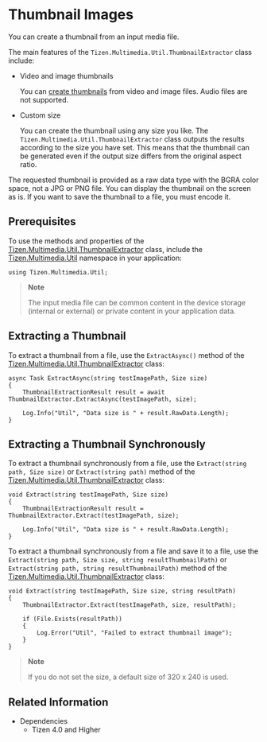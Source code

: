 # Thumbnail Images


You can create a thumbnail from an input media file.

The main features of the `Tizen.Multimedia.Util.ThumbnailExtractor` class include:

-   Video and image thumbnails

    You can [create thumbnails](#extracting-a-thumbnail) from video and image files. Audio files are not supported.

-   Custom size

    You can create the thumbnail using any size you like. The `Tizen.Multimedia.Util.ThumbnailExtractor` class outputs the results according to the size you have set. This means that the thumbnail can be generated even if the output size differs from the original aspect ratio.

The requested thumbnail is provided as a raw data type with the BGRA color space, not a JPG or PNG file. You can display the thumbnail on the screen as is. If you want to save the thumbnail to a file, you must encode it.

## Prerequisites

To use the methods and properties of the [Tizen.Multimedia.Util.ThumbnailExtractor](https://samsung.github.io/TizenFX/latest/api/Tizen.Multimedia.Util.ThumbnailExtractor.html) class, include the [Tizen.Multimedia.Util](https://samsung.github.io/TizenFX/latest/api/Tizen.Multimedia.Util.html) namespace in your application:

```
using Tizen.Multimedia.Util;
```


> **Note**
>
> The input media file can be common content in the device storage (internal or external) or private content in your application data.


## Extracting a Thumbnail

To extract a thumbnail from a file, use the `ExtractAsync()` method of the [Tizen.Multimedia.Util.ThumbnailExtractor](https://samsung.github.io/TizenFX/latest/api/Tizen.Multimedia.Util.ThumbnailExtractor.html) class:

```
async Task ExtractAsync(string testImagePath, Size size)
{
    ThumbnailExtractionResult result = await ThumbnailExtractor.ExtractAsync(testImagePath, size);

    Log.Info("Util", "Data size is " + result.RawData.Length);
}
```

## Extracting a Thumbnail Synchronously

To extract a thumbnail synchronously from a file, use the `Extract(string path, Size size)` or `Extract(string path)` method of the [Tizen.Multimedia.Util.ThumbnailExtractor](https://samsung.github.io/TizenFX/latest/api/Tizen.Multimedia.Util.ThumbnailExtractor.html) class:

```
void Extract(string testImagePath, Size size)
{
    ThumbnailExtractionResult result = ThumbnailExtractor.Extract(testImagePath, size);

    Log.Info("Util", "Data size is " + result.RawData.Length);
}
```

To extract a thumbnail synchronously from a file and save it to a file, use the `Extract(string path, Size size, string resultThumbnailPath)` or `Extract(string path, string resultThumbnailPath)` method of the [Tizen.Multimedia.Util.ThumbnailExtractor](https://samsung.github.io/TizenFX/latest/api/Tizen.Multimedia.Util.ThumbnailExtractor.html) class:
```
void Extract(string testImagePath, Size size, string resultPath)
{
    ThumbnailExtractor.Extract(testImagePath, size, resultPath);

    if (File.Exists(resultPath))
    {
        Log.Error("Util", "Failed to extract thumbnail image");
    }
}
```

> **Note**
>
> If you do not set the size, a default size of 320 x 240 is used.


## Related Information
* Dependencies
  -   Tizen 4.0 and Higher
